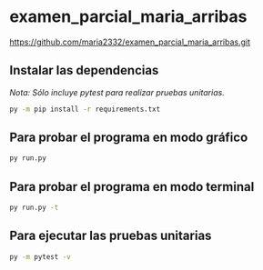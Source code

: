 # examen_parcial_maria_arribas
https://github.com/maria2332/examen_parcial_maria_arribas.git

## Instalar las dependencias

_Nota: Sólo incluye pytest para realizar pruebas unitarias._

```bash
py -m pip install -r requirements.txt
```

## Para probar el programa en modo gráfico

```bash
py run.py
```

## Para probar el programa en modo terminal

```bash
py run.py -t
```

## Para ejecutar las pruebas unitarias

```bash 
py -m pytest -v
```
